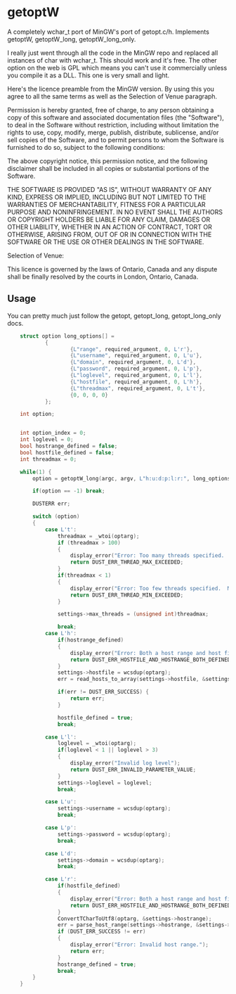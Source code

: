 # getoptW

A completely wchar_t port of MinGW's port of getopt.c/h.  Implements getoptW, getoptW_long, getoptW_long_only.

I really just went through all the code in the MinGW repo and replaced all instances of char with wchar_t.  This should work and it's free.  The other option on the web is GPL which means you can't use it commercially unless you compile it as a DLL.  This one is very small and light.

Here's the licence preamble from the MinGW version.  By using this you agree to all the same terms as well as the Selection of Venue paragraph.

Permission is hereby granted, free of charge, to any person obtaining a
copy of this software and associated documentation files (the "Software"),
to deal in the Software without restriction, including without limitation
the rights to use, copy, modify, merge, publish, distribute, sublicense,
and/or sell copies of the Software, and to permit persons to whom the
Software is furnished to do so, subject to the following conditions:

The above copyright notice, this permission notice, and the following
disclaimer shall be included in all copies or substantial portions of
the Software.

THE SOFTWARE IS PROVIDED "AS IS", WITHOUT WARRANTY OF ANY KIND, EXPRESS
OR IMPLIED, INCLUDING BUT NOT LIMITED TO THE WARRANTIES OF MERCHANTABILITY,
FITNESS FOR A PARTICULAR PURPOSE AND NONINFRINGEMENT.  IN NO EVENT SHALL
THE AUTHORS OR COPYRIGHT HOLDERS BE LIABLE FOR ANY CLAIM, DAMAGES OR OTHER
LIABILITY, WHETHER IN AN ACTION OF CONTRACT, TORT OR OTHERWISE, ARISING
FROM, OUT OF OR IN CONNECTION WITH THE SOFTWARE OR THE USE OR OTHER
DEALINGS IN THE SOFTWARE.

Selection of Venue:

This licence is governed by the laws of Ontario, Canada and any dispute 
shall be finally resolved by the courts in London, Ontario, Canada.


## Usage
You can pretty much just follow the getopt, getopt_long, getopt_long_only docs.
```c
    struct option long_options[] =
            {
                    {L"range", required_argument, 0, L'r'},
                    {L"username", required_argument, 0, L'u'},
                    {L"domain", required_argument, 0, L'd'},
                    {L"password", required_argument, 0, L'p'},
                    {L"loglevel", required_argument, 0, L'l'},
                    {L"hostfile", required_argument, 0, L'h'},
                    {L"threadmax", required_argument, 0, L't'},
                    {0, 0, 0, 0}
            };

    int option;


    int option_index = 0;
    int loglevel = 0;
    bool hostrange_defined = false;
    bool hostfile_defined = false;
    int threadmax = 0;

    while(1) {
        option = getoptW_long(argc, argv, L"h:u:d:p:l:r:", long_options, &option_index);

        if(option == -1) break;

        DUSTERR err;

        switch (option)
        {
            case L't':
                threadmax = _wtoi(optarg);
                if (threadmax > 100)
                {
                    display_error("Error: Too many threads specified.  Max is 100.");
                    return DUST_ERR_THREAD_MAX_EXCEEDED;
                }
                if(threadmax < 1)
                {
                    display_error("Error: Too few threads specified.  Min is 1.");
                    return DUST_ERR_THREAD_MIN_EXCEEDED;
                }

                settings->max_threads = (unsigned int)threadmax;

                break;
            case L'h':
                if(hostrange_defined)
                {
                    display_error("Error: Both a host range and host file were defined.  Please define only one.");
                    return DUST_ERR_HOSTFILE_AND_HOSTRANGE_BOTH_DEFINED;
                }
                settings->hostfile = wcsdup(optarg);
                err = read_hosts_to_array(settings->hostfile, &settings->hosts);

                if(err != DUST_ERR_SUCCESS) {
                    return err;
                }

                hostfile_defined = true;
                break;

            case L'l':
                loglevel = _wtoi(optarg);
                if(loglevel < 1 || loglevel > 3)
                {
                    display_error("Invalid log level");
                    return DUST_ERR_INVALID_PARAMETER_VALUE;
                }
                settings->loglevel = loglevel;
                break;

            case L'u':
                settings->username = wcsdup(optarg);
                break;

            case L'p':
                settings->password = wcsdup(optarg);
                break;

            case L'd':
                settings->domain = wcsdup(optarg);
                break;

            case L'r':
                if(hostfile_defined)
                {
                    display_error("Error: Both a host range and host file were defined.  Please define only one.");
                    return DUST_ERR_HOSTFILE_AND_HOSTRANGE_BOTH_DEFINED;
                }
                ConvertTCharToUtf8(optarg, &settings->hostrange);
                err = parse_host_range(settings->hostrange, &settings->hosts);
                if (DUST_ERR_SUCCESS != err)
                {
                    display_error("Error: Invalid host range.");
                    return err;
                }
                hostrange_defined = true;
                break;
        }
    }

```